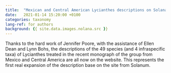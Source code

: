 ```yaml
---
title:  "Mexican and Central American Lycianthes descriptions on Solanaceae Source"
date:   2021-01-14 15:20:00 +0100
categories: taxonomy
lang-ref: for authors
background: {{ site.data.images.nolana.src }}
---
```

Thanks to the hard work of Jennifer Poore, with the assistance of Ellen Dean and Lynn Bohs, the descriptions of the 49 species (and 4 infraspecific taxa) of Lycianthes treated in the recent monograph of the group from Mexico and Central America are all now on the website. This represents the first real expansion of the description base on the site from Solanum.

